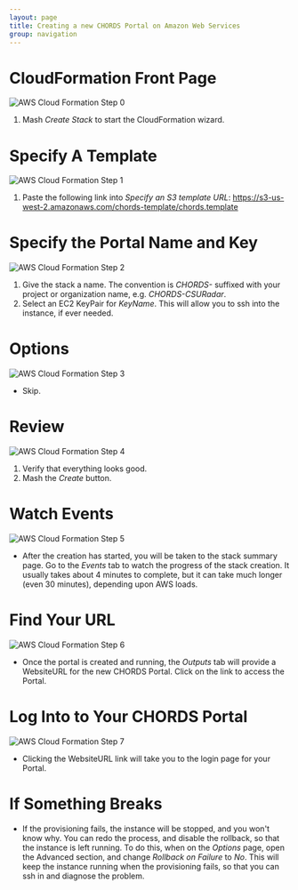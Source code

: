 ```yaml
---
layout: page
title: Creating a new CHORDS Portal on Amazon Web Services
group: navigation
---
```


# CloudFormation Front Page
![AWS Cloud Formation Step 0](images/AWS_CF0.png "AWS Cloud Formation Step 0")

 1. Mash *Create Stack* to start the CloudFormation wizard.

# Specify A Template
![AWS Cloud Formation Step 1](images/AWS_CF1.png "AWS Cloud Formation Step 1")

  1. Paste the following link into _Specify an S3 template URL_: https://s3-us-west-2.amazonaws.com/chords-template/chords.template

# Specify the Portal Name and Key
![AWS Cloud Formation Step 2](images/AWS_CF2.png "AWS Cloud Formation Step 2")

  1. Give the stack a name. The convention is _CHORDS-_ suffixed with your project or organization name, e.g. _CHORDS-CSURadar_.
  2. Select an EC2 KeyPair for *KeyName*. This will allow you to ssh into the instance, if ever needed.

# Options
![AWS Cloud Formation Step 3](images/AWS_CF3.png "AWS Cloud Formation Step 3")

 * Skip.

# Review
![AWS Cloud Formation Step 4](images/AWS_CF4.png "AWS Cloud Formation Step 4")

 1. Verify that everything looks good.
 2. Mash the *Create* button. 

# Watch Events
![AWS Cloud Formation Step 5](images/AWS_CF5.png "AWS Cloud Formation Step 5")

 * After the creation has started, you will be taken 
to the stack summary page. Go to the *Events* tab to watch the progress 
of the stack creation. It usually takes about 4 minutes to complete, but it can take 
much longer (even 30 minutes), depending upon AWS loads.

# Find Your URL
![AWS Cloud Formation Step 6](images/AWS_CF6.png "AWS Cloud Formation Step 6")

 * Once the portal is created and running, the *Outputs* tab will provide a WebsiteURL for the new CHORDS Portal. Click on the 
link to access the Portal.

# Log Into to Your CHORDS Portal
![AWS Cloud Formation Step 7](images/AWS_CF7.png "AWS Cloud Formation Step 7")

 * Clicking the WebsiteURL link will take you to the login page for your Portal.

# If Something Breaks
 * If the provisioning fails, the instance will be stopped, and you won\'t know why. You can redo the process, 
and disable the rollback, so that the instance is left running. To do this, when on the *Options* page, 
open the Advanced section, and change _Rollback on Failure_ to *No*. This will
keep the instance running when the provisioning fails, so that you can ssh in and diagnose the problem.


